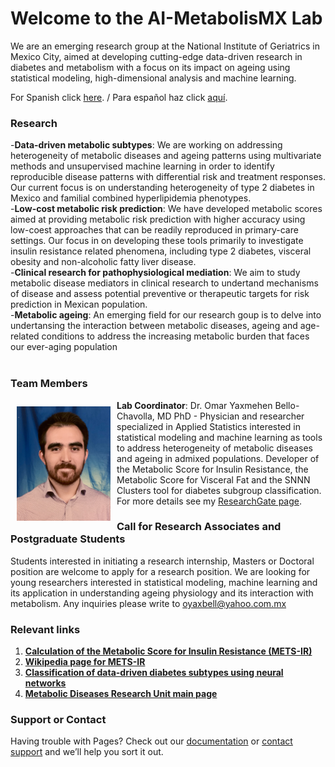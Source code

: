 <link rel="shortcut icon" type="image/x-icon" href="images/favicon.ico">

# Welcome to the AI-MetabolisMX Lab

We are an emerging research group at the National Institute of Geriatrics in Mexico City, aimed at developing cutting-edge data-driven research in diabetes and metabolism with a focus on its impact on ageing using statistical modeling, high-dimensional analysis and machine learning. 

For Spanish click [here](https://https://oyaxbell.github.io/AI.metabolisMX/spanish). / Para español haz click [aquí](https://https://oyaxbell.github.io/AI.metabolisMX/spanish).

### Research
-**Data-driven metabolic subtypes**: We are working on addressing heterogeneity of metabolic diseases and ageing patterns using multivariate methods and unsupervised machine learning in order to identify reproducible disease patterns with differential risk and treatment responses. Our current focus is on understanding heterogeneity of type 2 diabetes in Mexico and familial combined hyperlipidemia phenotypes.
<br/>
-**Low-cost metabolic risk prediction**: We have developed metabolic scores aimed at providing metabolic risk prediction with higher accuracy using low-coest approaches that can be readily reproduced in primary-care settings. Our focus in on developing these tools primarily to investigate insulin resistance related phenomena, including type 2 diabetes, visceral obesity and non-alcoholic fatty liver disease.
<br/>
-**Clinical research for pathophysiological mediation**: We aim to study metabolic disease mediators in clinical research to undertand mechanisms of disease and assess potential preventive or therapeutic targets for risk prediction in Mexican population.
<br/>
-**Metabolic ageing**: An emerging field for our research goup is to delve into undertansing the interaction between metabolic diseases, ageing and age-related conditions to address the increasing metabolic burden that faces our ever-aging population
<br/>
<br/>


### Team Members

<div style="float: left"><img src="images/fotoobc.jpg" align="middle" width="150" style="padding: 10px; float: right;"/></div>

**Lab Coordinator**: Dr. Omar Yaxmehen Bello-Chavolla, MD PhD - Physician and researcher specialized in Applied Statistics interested in statistical modeling and machine learning as tools to address heterogeneity of metabolic diseases and ageing in admixed populations. Developer of the Metabolic Score for Insulin Resistance, the Metabolic Score for Visceral Fat and the SNNN Clusters tool for diabetes subgroup classification. For more details see my [ResearchGate page](https://www.researchgate.net/profile/Omar_Bello-Chavolla).

### Call for Research Associates and Postgraduate Students

Students interested in initiating a research internship, Masters or Doctoral position are welcome to apply for a research position. We are looking for young researchers interested in statistical modeling, machine learning and its application in understanding ageing physiology and its interaction with metabolism. Any inquiries please write to oyaxbell@yahoo.com.mx

### Relevant links

1. [**Calculation of the Metabolic Score for Insulin Resistance (METS-IR)**](https://jscalc.io/calc/F54ikuywK6rcqXEy)
2. [**Wikipedia page for METS-IR**](https://en.wikipedia.org/wiki/Metabolic_Score_for_Insulin_Resistance)
2. [**Classification of data-driven diabetes subtypes using neural networks**](https://uiem.shinyapps.io/diabetes_clusters_app/)
3. [**Metabolic Diseases Research Unit main page**](http://www.innsz.mx/opencms/contenido/investigacion/uiem/index.html)


### Support or Contact

Having trouble with Pages? Check out our [documentation](https://help.github.com/categories/github-pages-basics/) or [contact support](https://github.com/contact) and we’ll help you sort it out.
